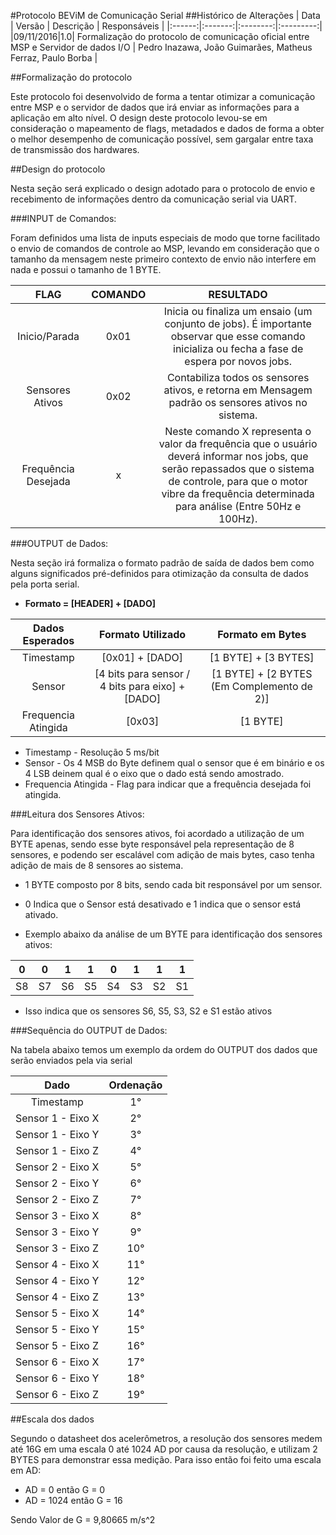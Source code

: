 #Protocolo BEViM de Comunicação Serial
##Histórico de Alterações
| Data | Versão | Descrição | Responsáveis |
|:------:|:-------:|:--------:|:---------:|
|09/11/2016|1.0| Formalização do protocolo de comunicação oficial entre MSP e Servidor de dados I/O | Pedro Inazawa, João Guimarães, Matheus Ferraz, Paulo Borba |

##Formalização do protocolo

Este protocolo foi desenvolvido de forma a tentar otimizar a comunicação entre MSP e o servidor de dados que irá enviar as informações para a aplicação em alto nível. O design deste protocolo levou-se em consideração o mapeamento de flags, metadados e dados de forma a obter o melhor desempenho de comunicação possível, sem gargalar entre taxa de transmissão dos hardwares.

##Design do protocolo

Nesta seção será explicado o design adotado para o protocolo de envio e recebimento de informações dentro da comunicação serial via UART.

###INPUT de Comandos:

Foram definidos uma lista de inputs especiais de modo que torne facilitado o envio de comandos de controle ao MSP, levando em consideração que o tamanho da mensagem neste primeiro contexto de envio não interfere em nada e possui o tamanho de 1 BYTE.

|FLAG|COMANDO|RESULTADO|
|:-------:|:------:|:-------:|
| Inicio/Parada | 0x01 | Inicia ou finaliza um ensaio (um conjunto de jobs). É importante observar que esse comando inicializa ou fecha a fase de espera por novos jobs. |
| Sensores Ativos |0x02 | Contabiliza todos os sensores ativos, e retorna em Mensagem padrão os sensores ativos no sistema. |
| Frequência Desejada | x | Neste comando X representa o valor da frequência que o usuário deverá informar nos jobs, que serão repassados que o sistema de controle, para que o motor vibre da frequência determinada para análise (Entre 50Hz e 100Hz). |

###OUTPUT de Dados:

Nesta seção irá formaliza o formato padrão de saída de dados bem como alguns significados pré-definidos para otimização da consulta de dados pela porta serial.

* **Formato =  __[HEADER]__ + __[DADO]__**

| Dados Esperados | Formato Utilizado | Formato em Bytes |
|:--------:|:--------:|:----------:|
| Timestamp | [0x01] + [DADO] | [1 BYTE] + [3 BYTES] |
| Sensor | [4 bits para sensor / 4 bits para eixo] + [DADO] | [1 BYTE] + [2 BYTES (Em Complemento de 2)] |
| Frequencia Atingida | [0x03] | [1 BYTE] |

* Timestamp - Resolução 5 ms/bit
* Sensor - Os 4 MSB do Byte definem qual o sensor que é em binário e os 4 LSB deinem qual é o eixo que o dado está sendo amostrado.
* Frequencia Atingida - Flag para indicar que a frequência desejada foi atingida.

###Leitura dos Sensores Ativos:

Para identificação dos sensores ativos, foi acordado a utilização de um BYTE apenas, sendo esse byte responsável pela representação de 8 sensores, e podendo ser escalável com adição de mais bytes, caso tenha adição de mais de 8 sensores ao sistema.

* 1 BYTE composto por 8 bits, sendo cada bit responsável por um sensor.
* 0 Indica que o Sensor está desativado e 1 indica que o sensor está ativado.

* Exemplo abaixo da análise de um BYTE para identificação dos sensores ativos:

| 0 | 0 | 1 | 1 | 0 | 1 | 1 | 1 |
|:--:|:--:|:--:|:--:|:--:|:--:|:--:|:--:|
| S8 | S7 | S6 | S5 | S4 | S3 | S2 | S1 |

* Isso indica que os sensores S6, S5, S3, S2 e S1 estão ativos


###Sequência do OUTPUT de Dados:

Na tabela abaixo temos um exemplo da ordem do OUTPUT dos dados que serão enviados pela via serial

| Dado | Ordenação |
|:---------:|:----------:|
| Timestamp | 1° |
| Sensor 1 - Eixo X | 2° |
| Sensor 1 - Eixo Y | 3° |
| Sensor 1 - Eixo Z | 4° |
| Sensor 2 - Eixo X | 5° |
| Sensor 2 - Eixo Y | 6° |
| Sensor 2 - Eixo Z | 7° |
| Sensor 3 - Eixo X | 8° |
| Sensor 3 - Eixo Y | 9° |
| Sensor 3 - Eixo Z | 10° |
| Sensor 4 - Eixo X | 11° |
| Sensor 4 - Eixo Y | 12° |
| Sensor 4 - Eixo Z | 13° |
| Sensor 5 - Eixo X | 14° |
| Sensor 5 - Eixo Y | 15° |
| Sensor 5 - Eixo Z | 16° |
| Sensor 6 - Eixo X | 17° |
| Sensor 6 - Eixo Y | 18° |
| Sensor 6 - Eixo Z | 19° |

##Escala dos dados

Segundo o datasheet dos acelerômetros, a resolução dos sensores medem até 16G em uma escala 0 até 1024 AD por causa da resolução, e utilizam 2 BYTES para demonstrar essa medição. Para isso então foi feito uma escala em AD:

* AD = 0 então G = 0
* AD = 1024 então G = 16

Sendo Valor de G = 9,80665 m/s^2
